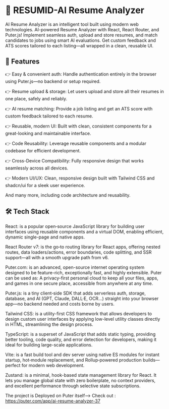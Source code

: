 # 🧠  RESUMID-AI Resume Analyzer

AI Resume Analyzer is an intelligent tool built using modern web technologies. AI-powered Resume Analyzer with React, React Router, and Puter.js! Implement seamless auth, upload and store resumes, and match candidates to jobs using smart AI evaluations. Get custom feedback and ATS scores tailored to each listing—all wrapped in a clean, reusable UI.

## 🚀 Features
👉 Easy & convenient auth: Handle authentication entirely in the browser using Puter.js—no backend or setup required.

👉 Resume upload & storage: Let users upload and store all their resumes in one place, safely and reliably.

👉 AI resume matching: Provide a job listing and get an ATS score with custom feedback tailored to each resume.

👉 Reusable, modern UI: Built with clean, consistent components for a great-looking and maintainable interface.

👉 Code Reusability: Leverage reusable components and a modular codebase for efficient development.

👉 Cross-Device Compatibility: Fully responsive design that works seamlessly across all devices.

👉 Modern UI/UX: Clean, responsive design built with Tailwind CSS and shadcn/ui for a sleek user experience.

And many more, including code architecture and reusability.

## 🛠️ Tech Stack
React: is a popular open‑source JavaScript library for building user interfaces using reusable components and a virtual DOM, enabling efficient, dynamic single-page and native apps.

React Router v7: is the go‑to routing library for React apps, offering nested routes, data loaders/actions, error boundaries, code splitting, and SSR support—all with a smooth upgrade path from v6.

Puter.com: is an advanced, open-source internet operating system designed to be feature-rich, exceptionally fast, and highly extensible. Puter can be used as: A privacy-first personal cloud to keep all your files, apps, and games in one secure place, accessible from anywhere at any time.

Puter.js: is a tiny client‑side SDK that adds serverless auth, storage, database, and AI (GPT, Claude, DALL·E, OCR…) straight into your browser app—no backend needed and costs borne by users.

Tailwind CSS: is a utility-first CSS framework that allows developers to design custom user interfaces by applying low-level utility classes directly in HTML, streamlining the design process.

TypeScript: is a superset of JavaScript that adds static typing, providing better tooling, code quality, and error detection for developers, making it ideal for building large-scale applications.

Vite: is a fast build tool and dev server using native ES modules for instant startup, hot‑module replacement, and Rollup‑powered production builds—perfect for modern web development.

Zustand: is a minimal, hook-based state management library for React. It lets you manage global state with zero boilerplate, no context providers, and excellent performance through selective state subscriptions.

The project is Deployed on Puter itself--> 
Check out : https://puter.com/app/ai-resume-analyzer-37
